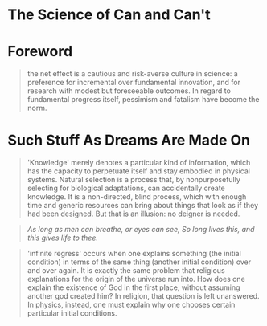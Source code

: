 # The Science of Can and Can't

# Foreword

> the net effect is a cautious and risk-averse culture in science: a preference for incremental over fundamental innovation, and for research with modest but foreseeable outcomes. In regard to fundamental progress itself, pessimism and fatalism have become the norm.
> 

# Such Stuff As Dreams Are Made On

> 'Knowledge' merely denotes a particular kind of information, which has the capacity to perpetuate itself and stay embodied in physical systems. Natural selection is a process that, by nonpurposefully selecting for biological adaptations, can accidentally create knowledge. It is a non-directed, blind process, which with enough time and generic resources can bring about things that look as if they had been designed. But that is an illusion: no deigner is needed.
> 

> *As long as men can breathe, or eyes can see,
So long lives this, and this gives life to thee.*
> 

> 'infinite regress' occurs when one explains something (the initial condition) in terms of the same thing (another initial condition) over and over again.
It is exactly the same problem that religious explanations for the origin of the universe run into. How does one explain the existence of God in the first place, without assuming another god created him? In religion, that question is left unanswered. In physics, instead, one must explain why one chooses certain particular initial conditions.
>